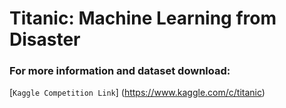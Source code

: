 # Titanic: Machine Learning from Disaster

### For more information and dataset download:

[`Kaggle Competition Link`] (https://www.kaggle.com/c/titanic)
